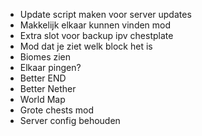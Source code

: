 - Update script maken voor server updates
- Makkelijk elkaar kunnen vinden mod
- Extra slot voor backup ipv chestplate
- Mod dat je ziet welk block het is
- Biomes zien
- Elkaar pingen?
- Better END
- Better Nether
- World Map
- Grote chests mod
- Server config behouden 